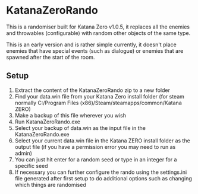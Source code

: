 # KatanaZeroRando
This is a randomiser built for Katana Zero v1.0.5, it replaces all the enemies and throwables (configurable) with random other objects of the same type.

This is an early version and is rather simple currently, it doesn't place enemies that have special events (such as dialogue) or enemies that are spawned after the start of the room.

## Setup
1. Extract the content of the KatanaZeroRando zip to a new folder
1. Find your data.win file from your Katana Zero install folder (for steam normally C:/Program Files (x86)/Steam/steamapps/common/Katana ZERO)
1. Make a backup of this file wherever you wish
1. Run KatanaZeroRando.exe
1. Select your backup of data.win as the input file in the KatanaZeroRando.exe
1. Select your current data.win file in the Katana ZERO install folder as the output file (if you have a permission error you may need to run as admin)
1. You can just hit enter for a random seed or type in an integer for a specific seed
1. If necessary you can further configure the rando using the settings.ini file generated after first setup to do additional options such as changing which things are randomised
